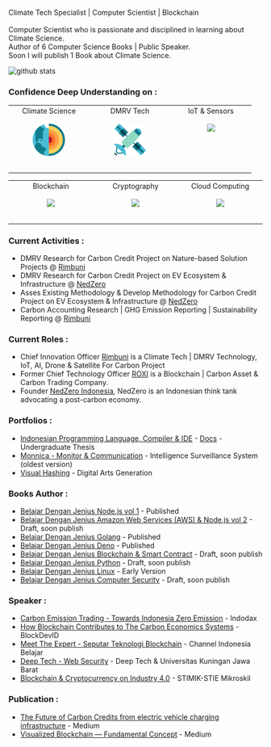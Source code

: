 Climate Tech Specialist | Computer Scientist | Blockchain <br><br>
Computer Scientist who is passionate and disciplined in learning about Climate Science.
<br>
Author of 6 Computer Science Books | Public Speaker. <br>
Soon I will publish 1 Book about Climate Science.

![github stats](https://github-readme-stats.vercel.app/api?username=gungunfebrianza&show_icons=true)

### Confidence Deep Understanding on :  
<table>
  <tbody>
    <tr valign="top">
      <td width="25%" align="center" style="padding-bottom: 30px">
        <span>Climate Science</span><br><br> 
        <img height="64px" src="https://github.com/gungunfebrianza/gungunfebrianza/blob/master/assets/Climate.svg">
      </td>
      <td width="25%" align="center" style="padding-bottom: 30px">
        <span>DMRV Tech</span><br><br> 
        <img height="64px" src="https://github.com/gungunfebrianza/gungunfebrianza/blob/master/assets/Satellite.svg">
      </td>
      <td width="25%" align="center">
        <span>IoT & Sensors</span><br><br> 
        <img height="64px" src="https://github.com/gungunfebrianza/gungunfebrianza/blob/master/assets/compiler.svg">
      </td>
    </tr>
  </tbody>
</table>

<table>
  <tbody>
    <tr valign="top">
      <td width="25%" align="center" style="padding-bottom: 30px">
        <span>Blockchain</span><br><br> 
        <img height="64px" src="https://github.com/gungunfebrianza/gungunfebrianza/blob/master/assets/blockchain.svg">
      </td>
      <td width="25%" align="center">
        <span>Cryptography</span><br><br> 
        <img height="64px" src="https://github.com/gungunfebrianza/gungunfebrianza/blob/master/assets/cryptography.svg">
      </td>
      <td width="25%" align="center">
        <span>Cloud Computing</span><br><br> 
        <img height="64px" src="https://github.com/gungunfebrianza/gungunfebrianza/blob/master/assets/cloud_computing.svg">
      </td>
    </tr>
  </tbody>
</table>

### Current Activities :   
- DMRV Research for Carbon Credit Project on Nature-based Solution Projects @ [Rimbuni](https://www.rimbuni.eco/)
- DMRV Research for Carbon Credit Project on EV Ecosystem & Infrastructure @ [NedZero](https://nedzero.org/)
- Asses Existing Methodology & Develop Methodology for Carbon Credit Project on EV Ecosystem & Infrastructure @ [NedZero](https://nedzero.org/)
- Carbon Accounting Research | GHG Emission Reporting | Sustainability Reporting @ [Rimbuni](https://www.rimbuni.eco/)

### Current Roles :
- Chief Innovation Officer [Rimbuni](https://www.rimbuni.eco/) is a Climate Tech | DMRV Technology, IoT, AI, Drone & Satellite For Carbon Project
- Former Chief Technology Officer [ROXI](https://www.roxi.earth/) is a Blockchain | Carbon Asset & Carbon Trading Company.
- Founder [NedZero Indonesia](https://nedzero.org/), NedZero is an Indonesian think tank advocating a post-carbon economy. 

### Portfolios :
- [Indonesian Programming Language, Compiler & IDE](https://www.youtube.com/watch?v=b8dQ7R04piI) - [Docs](https://elib.unikom.ac.id/gdl.php?mod=browse&op=read&id=jbptunikompp-gdl-gungunfebr-36422) - Undergraduate Thesis
- [Monnica - Monitor & Communication](https://www.youtube.com/watch?v=lCD-nvIiDQg) - Intelligence Surveillance System (oldest version)
- [Visual Hashing](https://www.youtube.com/watch?v=GWTwwhPz9wU) - Digital Arts Generation

### Books Author :
- [Belajar Dengan Jenius Node.js vol 1](https://github.com/gungunfebrianza/Belajar-Dengan-Jenius-AWS-Node.js) - Published
- [Belajar Dengan Jenius Amazon Web Services (AWS) & Node.js vol 2](https://github.com/gungunfebrianza/Belajar-Dengan-Jenius-AWS-Node.js-Vol-2) - Draft, soon publish
- [Belajar Dengan Jenius Golang](https://github.com/gungunfebrianza/Belajar-Dengan-Jenius-Golang) - Published
- [Belajar Dengan Jenius Deno](https://github.com/gungunfebrianza/Belajar-Dengan-Jenius-DenoTheWKWKLand) - Published
- [Belajar Dengan Jenius Blockchain & Smart Contract](https://github.com/gungunfebrianza/) - Draft, soon publish
- [Belajar Dengan Jenius Python](https://github.com/gungunfebrianza/Belajar-Dengan-Jenius-Python) - Draft, soon publish
- [Belajar Dengan Jenius Linux](https://github.com/gungunfebrianza/Belajar-Dengan-Jenius-Linux) - Early Version
- [Belajar Dengan Jenius Computer Security](https://github.com/gungunfebrianza/) - Draft, soon publish

### Speaker :
- [Carbon Emission Trading - Towards Indonesia Zero Emission](https://www.youtube.com/watch?v=UDXNV0SNXk8&t=389s&ab_channel=Indodax) - Indodax 
- [How Blockchain Contributes to The Carbon Economics Systems](https://www.youtube.com/watch?v=YDNdiOaDrAk&ab_channel=BlockDevID) - BlockDevID
- [Meet The Expert - Seputar Teknologi Blockchain](https://www.youtube.com/watch?v=avInXGOSajc) - Channel Indonesia Belajar
- [Deep Tech - Web Security](https://github.com/gungunfebrianza/Deep-Tech-Web-Security) - Deep Tech & Universitas Kuningan Jawa Barat
- [Blockchain & Cryptocurrency on Industry 4.0](https://github.com/gungunfebrianza/Blockchain-Cryptocurrency-Industry-4.0) - STIMIK-STIE Mikroskil

### Publication :
- [The Future of Carbon Credits from electric vehicle charging infrastructure](https://medium.com/carboncredit/the-future-of-carbon-credits-from-electric-vehicle-charging-infrastructure-bd7308e6d641) - Medium 
- [Visualized Blockchain — Fundamental Concept](https://medium.com/@rich.guns/visualized-blockchain-fundamental-concept-131d9084c0b9) - Medium
